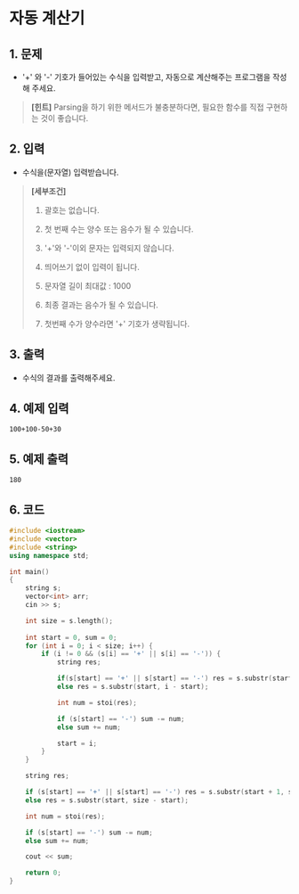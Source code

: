 # 자동 계산기 #

## 1. 문제
- '+' 와 '-' 기호가 들어있는 수식을 입력받고, 자동으로 계산해주는 프로그램을 작성 해 주세요.

> **[힌트]**
> Parsing을 하기 위한 메서드가 불충분하다면, 필요한 함수를 직접 구현하는 것이 좋습니다.

## 2. 입력
- 수식을(문자열) 입력받습니다.

> **[세부조건]**
>
> 1. 괄호는 없습니다.
>
> 2. 첫 번째 수는 양수 또는 음수가 될 수 있습니다.
>
> 3. '+'와 '-'이외 문자는 입력되지 않습니다.
>
> 4. 띄어쓰기 없이 입력이 됩니다.
>
> 5. 문자열 길이 최대값 : 1000
>
> 6. 최종 결과는 음수가 될 수 있습니다.
>
> 7. 첫번째 수가 양수라면 '+' 기호가 생략됩니다.

## 3. 출력
- 수식의 결과를 출력해주세요.

## 4. 예제 입력
```
100+100-50+30
```

## 5. 예제 출력
```
180
```

## 6. 코드

```c++
#include <iostream>
#include <vector>
#include <string>
using namespace std;

int main()
{
	string s;
	vector<int> arr;
	cin >> s;

	int size = s.length();
	
	int start = 0, sum = 0;
	for (int i = 0; i < size; i++) {
		if (i != 0 && (s[i] == '+' || s[i] == '-')) {
			string res;

			if(s[start] == '+' || s[start] == '-') res = s.substr(start + 1, i - start - 1);
			else res = s.substr(start, i - start);

			int num = stoi(res);

			if (s[start] == '-') sum -= num;
			else sum += num;

			start = i;
		}
	}

	string res;

	if (s[start] == '+' || s[start] == '-') res = s.substr(start + 1, size - start - 1);
	else res = s.substr(start, size - start);

	int num = stoi(res);

	if (s[start] == '-') sum -= num;
	else sum += num;

	cout << sum;

	return 0;
}

```
